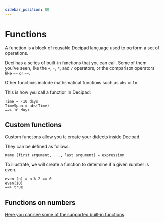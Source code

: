 ```yaml
---
sidebar_position: 80
---
```


# Functions

A function is a block of reusable Decipad language used to perform a set of operations.

Deci has a series of built-in functions that you can call. Some of them you've seen, like the `+`, `-`, `*`, and `/` operators, or the comparison operators like `==` or `>=`.

Other functions include mathematical functions such as `abs` or `ln`.

This is how you call a function in Decipad:

```deci live
Time = -10 days
TimeSpan = abs(Time)
==> 10 days
```

## Custom functions

Custom functions allow you to create your dialects inside Decipad.

They can be defined as follows:

`name (first argument, ..., last argument) = expression`

To illustrate, we will create a function to determine if a given number is even.

```deci live
even (n) = n % 2 == 0
even(10)
==> true
```

## Functions on numbers

[Here you can see some of the supported built-in functions](/docs/docs/language/built-in-functions/functions-for-numbers).
